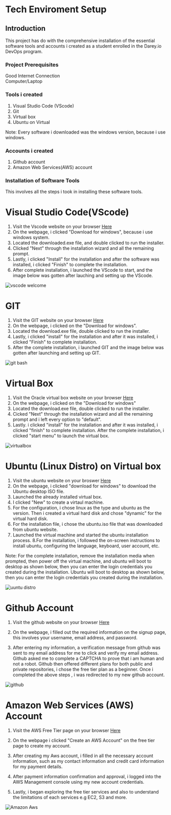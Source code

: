 # Tech Enviroment Setup 

##  Introduction

This project has do with the comprehensive installation of the essential software tools and accounts i created as a student enrolled in the Darey.io DevOps program.

### Project Prerequisites

Good Internet Connection             
Computer/Laptop 

### Tools i created
1. Visual Studio Code (VScode)
2. Git 
3. Virtual box
4. Ubuntu on Virtual


Note: Every software i downloaded was the windows version, because i use windows.

### Accounts i created 

1. Github account
2. Amazon Web Services(AWS) account


### Installation of Software Tools
This involves all the steps i took in installing these software tools.



# Visual Studio Code(VScode)
1. Visit the Vscode website on your browser [Here](https://code.visualstudio.com/download)
2. On the webpage, i clicked "Download for windows", because i use windows system.
3. Located the downloaded.exe file, and double clicked to run the installer.
4. Clicked "Next" through the installation wizard and all the remaining prompt.
5. Lastly, i clicked "Install" for the installation and after the software was installed, i clicked "Finish" to complete the installation.
6. After complete installation, i launched the VScode to start, and the image below was gotten after lauching and setting up the VScode.

![vscode welcome](./img/1.%20vscode%20welcome.png)






# GIT
1. Visit the GIT website on your browser [Here](https://git-scm.com/downloads)
2. On the webpage, i clicked on the "Download for windows".
3. Located the download.exe file, double clicked to run the installer.
4. Lastly, i clicked "install" for the installation and after it was installed, i clicked "Finish" to complete installation.
5. After the complete installation, i launched GIT and the image below was gotten after launching and setting up GIT. 

![git bash](./img/2.%20git%20bash.png)



# Virtual Box
1. Visit the Oracle virtual box website on your browser [Here](https://www.virtualbox.org/)
2. On the webpage, i clicked on the "Download for windows"
3. Located the download.exe file, double clicked to run the installer.
4. Cicked "Next" through the installation wizard and all the remaining prompt and i left every option to "default".
5. Lastly. i clicked "install" for the installation and after it was installed, i clicked "finish" to complete installation.
After the complete installation, i clicked "start menu" to launch the virtual box.

![virtualbox](./img/3.%20virtualbox.png)


# Ubuntu (Linux Distro) on Virtual box

1. Visit the ubuntu website on your broswer [Here](https://ubuntu.com/download/desktop) 
2. On the webpage, i clicked "download for windows" to download the Ubuntu desktop ISO file.
3. Launched the already installed virtual box.
4. I clicked "New" to create a virtaul machine.
5. For the configuration, i chose linux as the type and ubuntu as the version. Then i created a virtual hard disk and chose "dynamic" for the virtual hard disk.
6. For the installation file, i chose the ubuntu.iso file that was downloaded from ubuntu website.
7. Launched the virtual machine and started the ubuntu installation process.
8.For the installation, i followed the on-screen instructions to install ubuntu, configuring the language, keyboard, user account, etc.

Note: For the complete installation, remove the installation media when prompted, then power off the virtual machine, and ubuntu will boot to desktop as shown below, then you can enter the login credentials you created during the installation. Ubuntu will boot to desktop as shown below, then you can enter the login credentials you created during the installation.


![uuntu distro](./img/4.%20ubuntu%20distro.png)


# Github Account

1. Visit the github website on your browser
[Here](https://github.com/)

2. On the webpage, i filled out the required information on the signup page, this involves your username, email address, and password.
3. After entering my information, a verification message from github was sent to my email address for me to click and verify my email address.
Github asked me to complete a CAPTCHA to prove that i am human and not a robot.
Github then offered different plans for both public and private repositories, i chose the free tier plan as a beginner.
Once i completed the above steps , i was redirected to my new github account.

![github](./img/5.%20github%20account.png)


# Amazon Web Services (AWS) Account

1. Visit the AWS Free Tier page on your browser [Here](https://aws.amazon.com/free/?p=ft&z=subnav&loc=1&refid=bca0148a-d0f7-495b-96b3-1c83eeb4421d)

2. On the webpage i clicked "Create an AWS Account" on the free tier page to create my account.

2. After creating my Aws account, i filled in all the necessary account information, such as my contact information and credit card information for my payment details.
3. After payment information confirmation and approval, i logged into the AWS Management console using my new account credentials.
4. Lastly, i began exploring the free tier services and also to understand the limitations of each services e.g EC2, S3 and more.

![Amazon Aws](./img/6.%20Amazon%20Aws.png)


